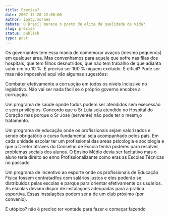 ```yaml
---
title: Precisa?
date: 2007-12-20 22:00:00
author: ipoty.moraes
debate: O Brasil merece o posto de elite da qualidade de vida?
slug: precisa
status: publish 
type: post
---
```


  

Os governantes tem essa mania de comemorar avaços (mesmo pequenos) em qualquer area. Mas convenhamos para aquele que sofre nas filas dos hospitais, que tem filhos desnutridos, que não tem trabalho de que adianta subir um ou 10 %. É preciso ser 100 % niguem excluido. É dificil? Pode ser mas não impossivel aqui vão algumas sugestões:  

Combater efetivamente a corrupção em todos os niveis Inclusive no legislativo. Não vai ser nada fácil se o próprio governo encobre a corrupção.  

Um programa de saúde opnde todos podem ser atendidos sem execessão e sem privilégios. Concordo que o Sr Lula seja atendido no Hospital do Coração mas porque o Sr José (servente) não pode ter o mesm,o tratamento.  

Um programa de educação onde os profissionais sejam valorizados e sendo obrigatório o curso fundamental seja acompanhado pelos pais. Em cada unidade escolar ter um profissional das areas psicologia e sociologia e que o Diretor atraves do Conselho de Escola tenha poderes para resolver problemas sociais dos alunos. O Ensino Médio devia ser facltativo mas o aluno teria direito ao enno Profissionalizante como eras as Escolas Técnicas no passado  

Um programa de incentivo ao esporte onde os profissionais de Educação Fisica fossem contratadfos com salários justos e eles poderão se distribuidos pelas escolas e parque para orientar efetivamente os usuários. As escolas deviam dispor de instalaçoes adequadas para a pratica esportiva. Essas instalações podem ser a de um club próximo (por convenio).  

É utópico? não é preciso ter vontade para fazer e começar fazendo

